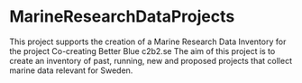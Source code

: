 # MarineResearchDataProjects
This project supports the creation of a Marine Research Data Inventory for the project Co-creating Better Blue c2b2.se The aim of this project is to create an inventory of past, running, new and proposed projects that collect marine data relevant for Sweden.
